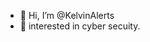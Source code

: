 - 👋 Hi, I’m @KelvinAlerts
- 👀 interested in cyber secuity.

<!---
KelvinAlerts/KelvinAlerts is a ✨ special ✨ repository because its `README.md` (this file) appears on your GitHub profile.
You can click the Preview link to take a look at your changes.
--->
